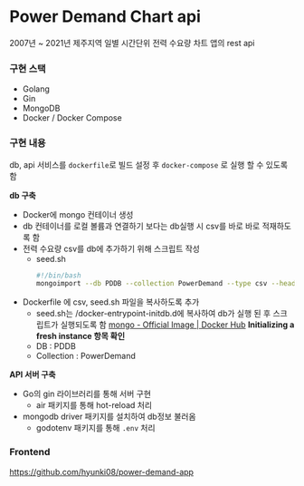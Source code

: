 # Power Demand Chart api

2007년 ~ 2021년 제주지역 일별 시간단위 전력 수요량 차트 앱의 rest api

### 구현 스택

- Golang
- Gin
- MongoDB
- Docker / Docker Compose

### 구현 내용

db, api 서비스를 `dockerfile`로 빌드 설정 후 `docker-compose` 로 실행 할 수 있도록함

**db 구축**

- Docker에 mongo 컨테이너 생성
- db 컨테이너를 로컬 볼륨과 연결하기 보다는 db실행 시 csv를 바로 바로 적재하도록 함
- 전력 수요량 csv를 db에 추가하기 위해 스크립트 작성
  - seed.sh
    ```bash
    #!/bin/bash
    mongoimport --db PDDB --collection PowerDemand --type csv --headerline --file /files/power-demand.csv
    ```
- Dockerfile 에 csv, seed.sh 파일을 복사하도록 추가
  - seed.sh는 /docker-entrypoint-initdb.d에 복사하여 db가 실행 된 후 스크립트가 실행되도록 함
    [mongo - Official Image | Docker Hub](https://hub.docker.com/_/mongo)
    **Initializing a fresh instance 항목 확인**
  - DB : PDDB
  - Collection : PowerDemand

**API 서버 구축**

- Go의 gin 라이브러리를 통해 서버 구현
  - air 패키지를 통해 hot-reload 처리
- mongodb driver 패키지를 설치하여 db정보 불러옴
  - godotenv 패키지를 통해 `.env` 처리

### Frontend

https://github.com/hyunki08/power-demand-app
